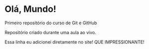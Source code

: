 # Olá, Mundo!
 Primeiro repositório do curso de Git e GitHub

 Repositório criado durante uma aula ao vivo.

Essa linha eu adicionei diretamente  no site! QUE IMPRESSIONANTE!
